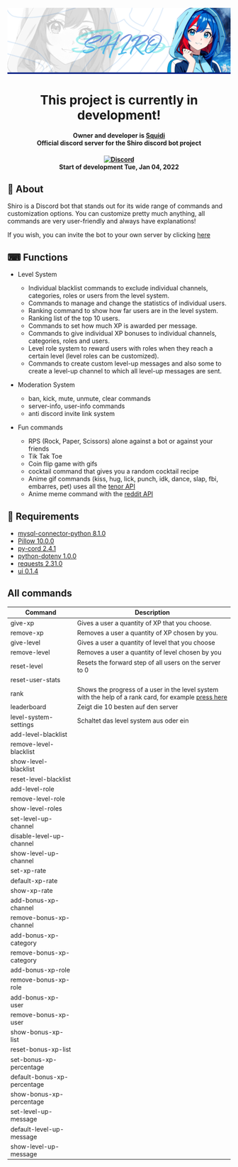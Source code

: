 <img draggable="false" src="https://github.com/Squidiis/Discord-bot-Shiro/blob/master/assets/images/Shiro_banner4.png"></a>


<h1 align="center">
    This project is currently in development!<br>
</h1>

<h4 align="center">
    Owner and developer is <a href="https://github.com/Squidiis">Squidi</a>
    <br>Official discord server for the Shiro discord bot project
</h4>

<h4 align="center">
    <a href="https://discord.gg/Zv5JtYhd9r"><img src="https://img.shields.io/discord/1040624306062889032?color=blue&label=Discord&logo=discord&logoColor=white&style=for-the-badge" alt="Discord"></a>
    <br>Start of development Tue, Jan 04, 2022
</h4>

## 👋 About

Shiro is a Discord bot that stands out for its wide range of commands and customization options. 
You can customize pretty much anything, all commands are very user-friendly and always have explanations!

If you wish, you can invite the bot to your own server by clicking [here](https://discord.com/oauth2/authorize?client_id=928073958891347989&scope=bot&permissions=8)


## ⌨ Functions

* Level System
    - Individual blacklist commands to exclude individual channels, categories, roles or users from the level system.
    - Commands to manage and change the statistics of individual users.
    - Ranking command to show how far users are in the level system.
    - Ranking list of the top 10 users.
    - Commands to set how much XP is awarded per message.
    - Commands to give individual XP bonuses to individual channels, categories, roles and users.
    - Level role system to reward users with roles when they reach a certain level (level roles can be customized).
    - Commands to create custom level-up messages and also some to create a level-up channel to which all level-up messages are sent.
    
* Moderation System
    - ban, kick, mute, unmute, clear commands
    - server-info, user-info commands
    - anti discord invite link system 

* Fun commands
    - RPS (Rock, Paper, Scissors) alone against a bot or against your friends
    - Tik Tak Toe
    - Coin flip game with gifs
    - cocktail command that gives you a random cocktail recipe 
    - Anime gif commands (kiss, hug, lick, punch, idk, dance, slap, fbi, embarres, pet) uses all the [tenor API](https://tenor.com/gifapi/documentation)
    - Anime meme command with the [reddit API](https://www.reddit.com/dev/api/)

## 📝 Requirements

- [mysql-connector-python 8.1.0](https://pypi.org/project/mysql-connector-python/)
- [Pillow 10.0.0](https://pypi.org/project/Pillow/)
- [py-cord 2.4.1](https://pypi.org/project/py-cord/)
- [python-dotenv 1.0.0](https://pypi.org/project/python-dotenv/)
- [requests 2.31.0](https://pypi.org/project/requests/)
- [ui 0.1.4](https://pypi.org/project/ui/)


## All commands

| Command | Description |
| --- | --- |
|give-xp|Gives a user a quantity of XP that you choose.|
|remove-xp|Removes a user a quantity of XP chosen by you.|
|give-level|Gives a user a quantity of level that you choose|
|remove-level|Removes a user a quantity of level chosen by you|
|reset-level|Resets the forward step of all users on the server to 0|
|reset-user-stats||
|rank|Shows the progress of a user in the level system with the help of a rank card, for example [press here](https://github.com/Squidiis/Discord-bot-Shiro/blob/master/assets/rank-card/example_rank_card.png?raw=true)|
|leaderboard|Zeigt die 10 besten auf den server|
|level-system-settings|Schaltet das level system aus oder ein|
|add-level-blacklist||
|remove-level-blacklist||
|show-level-blacklist||
|reset-level-blacklist||
|add-level-role||
|remove-level-role||
|show-level-roles||
|set-level-up-channel||
|disable-level-up-channel||
|show-level-up-channel||
|set-xp-rate||
|default-xp-rate||
|show-xp-rate||
|add-bonus-xp-channel||
|remove-bonus-xp-channel||
|add-bonus-xp-category||
|remove-bonus-xp-category||
|add-bonus-xp-role||
|remove-bonus-xp-role||
|add-bonus-xp-user||
|remove-bonus-xp-user||
|show-bonus-xp-list||
|reset-bonus-xp-list||
|set-bonus-xp-percentage||
|default-bonus-xp-percentage||
|show-bonus-xp-percentage||
|set-level-up-message||
|default-level-up-message||
|show-level-up-message||